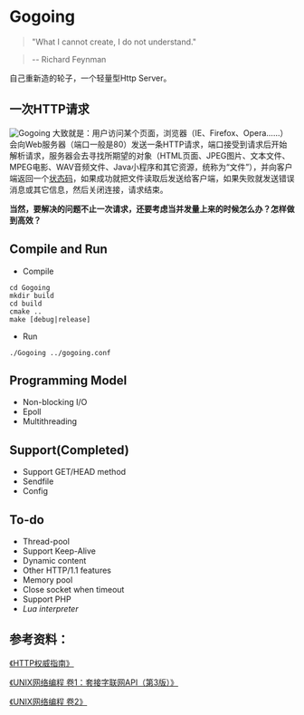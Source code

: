 # Gogoing
>"What I cannot create, I do not understand."

>-- Richard Feynman

自己重新造的轮子，一个轻量型Http Server。

## 一次HTTP请求
![Gogoing](https://github.com/tangwz/WebServer/blob/master/docs/WebServer.png)
大致就是：用户访问某个页面，浏览器（IE、Firefox、Opera……）会向Web服务器（端口一般是80）发送一条HTTP请求，端口接受到请求后开始解析请求，服务器会去寻找所期望的对象（HTML页面、JPEG图片、文本文件、MPEG电影、WAV音频文件、Java小程序和其它资源，统称为“文件”），并向客户端返回一个[状态码](https://zh.wikipedia.org/wiki/HTTP%E7%8A%B6%E6%80%81%E7%A0%81)，如果成功就把文件读取后发送给客户端，如果失败就发送错误消息或其它信息，然后关闭连接，请求结束。

**当然，要解决的问题不止一次请求，还要考虑当并发量上来的时候怎么办？怎样做到高效？**

## Compile and Run
 - Compile
```
cd Gogoing
mkdir build
cd build
cmake ..
make [debug|release]
```

 - Run
```
./Gogoing ../gogoing.conf
```

## Programming Model

 - Non-blocking I/O
 - Epoll
 - Multithreading

## Support(Completed)

 - Support GET/HEAD method
 - Sendfile
 - Config

## To-do

 - Thread-pool
 - Support Keep-Alive
 - Dynamic content
 - Other HTTP/1.1 features
 - Memory pool
 - Close socket when timeout
 - Support PHP
 - *Lua interpreter*

## 参考资料：
[《HTTP权威指南》](http://book.douban.com/subject/10746113/)

[《UNIX网络编程 卷1：套接字联网API（第3版）》](http://book.douban.com/subject/4859464/)

[《UNIX网络编程 卷2》](http://book.douban.com/subject/4118577/)
